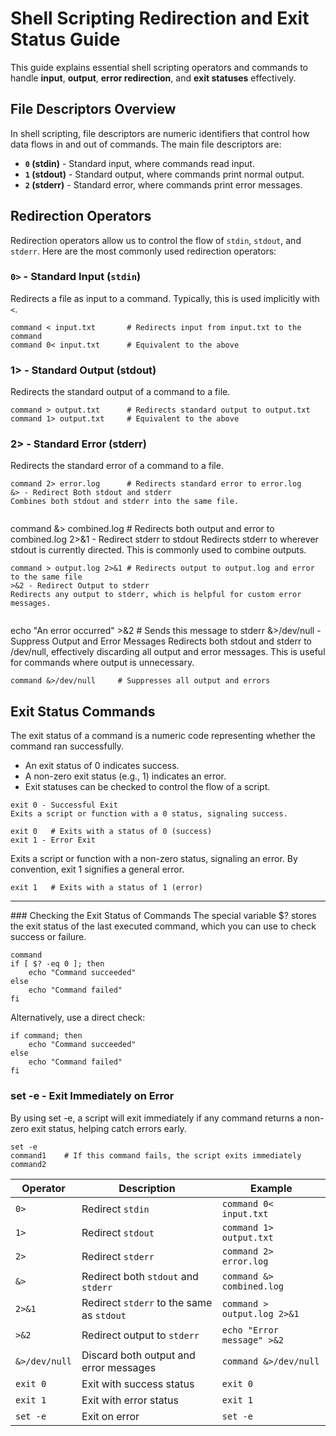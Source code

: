# Shell Scripting Redirection and Exit Status Guide

This guide explains essential shell scripting operators and commands to handle **input**, **output**, **error redirection**, and **exit statuses** effectively.

## File Descriptors Overview

In shell scripting, file descriptors are numeric identifiers that control how data flows in and out of commands. The main file descriptors are:

- **`0` (stdin)** - Standard input, where commands read input.
- **`1` (stdout)** - Standard output, where commands print normal output.
- **`2` (stderr)** - Standard error, where commands print error messages.

## Redirection Operators

Redirection operators allow us to control the flow of `stdin`, `stdout`, and `stderr`. Here are the most commonly used redirection operators:

### `0>` - Standard Input (`stdin`)

Redirects a file as input to a command. Typically, this is used implicitly with `<`.

```
command < input.txt       # Redirects input from input.txt to the command
command 0< input.txt      # Equivalent to the above
```


### 1> - Standard Output (stdout)
Redirects the standard output of a command to a file.

```
command > output.txt      # Redirects standard output to output.txt
command 1> output.txt     # Equivalent to the above
```

### 2> - Standard Error (stderr)
Redirects the standard error of a command to a file.


```
command 2> error.log      # Redirects standard error to error.log
&> - Redirect Both stdout and stderr
Combines both stdout and stderr into the same file.


```
command &> combined.log   # Redirects both output and error to combined.log
2>&1 - Redirect stderr to stdout
Redirects stderr to wherever stdout is currently directed. This is commonly used to combine outputs.


```
command > output.log 2>&1 # Redirects output to output.log and error to the same file
>&2 - Redirect Output to stderr
Redirects any output to stderr, which is helpful for custom error messages.


```
echo "An error occurred" >&2   # Sends this message to stderr
&>/dev/null - Suppress Output and Error Messages
Redirects both stdout and stderr to /dev/null, effectively discarding all output and error messages. This is useful for commands where output is unnecessary.


```
command &>/dev/null     # Suppresses all output and errors
```

## Exit Status Commands
The exit status of a command is a numeric code representing whether the command ran successfully.

- An exit status of 0 indicates success.
- A non-zero exit status (e.g., 1) indicates an error.
- Exit statuses can be checked to control the flow of a script.

```
exit 0 - Successful Exit
Exits a script or function with a 0 status, signaling success.
```

```
exit 0   # Exits with a status of 0 (success)
exit 1 - Error Exit
```
Exits a script or function with a non-zero status, signaling an error. By convention, exit 1 signifies a general error.


```
exit 1   # Exits with a status of 1 (error)
```
---

###‌ Checking the Exit Status of Commands
The special variable $? stores the exit status of the last executed command, which you can use to check success or failure.


```
command
if [ $? -eq 0 ]; then
    echo "Command succeeded"
else
    echo "Command failed"
fi
```

Alternatively, use a direct check:

```
if command; then
    echo "Command succeeded"
else
    echo "Command failed"
fi
```

### set -e - Exit Immediately on Error
By using set -e, a script will exit immediately if any command returns a non-zero exit status, helping catch errors early.


```
set -e
command1    # If this command fails, the script exits immediately
command2
```

| Operator       | Description                                 | Example                        |
|----------------|---------------------------------------------|--------------------------------|
| `0>`           | Redirect `stdin`                           | `command 0< input.txt`         |
| `1>`           | Redirect `stdout`                          | `command 1> output.txt`        |
| `2>`           | Redirect `stderr`                          | `command 2> error.log`         |
| `&>`           | Redirect both `stdout` and `stderr`        | `command &> combined.log`      |
| `2>&1`         | Redirect `stderr` to the same as `stdout`  | `command > output.log 2>&1`    |
| `>&2`          | Redirect output to `stderr`                | `echo "Error message" >&2`     |
| `&>/dev/null`  | Discard both output and error messages     | `command &>/dev/null`          |
| `exit 0`       | Exit with success status                   | `exit 0`                       |
| `exit 1`       | Exit with error status                     | `exit 1`                       |
| `set -e`       | Exit on error                              | `set -e`                       |
